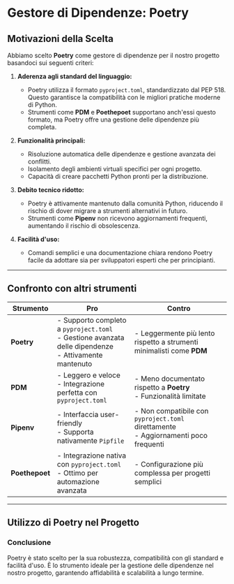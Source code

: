 # Gestore di Dipendenze: Poetry

## Motivazioni della Scelta

Abbiamo scelto **Poetry** come gestore di dipendenze per il nostro progetto basandoci sui seguenti criteri:

1. **Aderenza agli standard del linguaggio:**
   - Poetry utilizza il formato `pyproject.toml`, standardizzato dal PEP 518. Questo garantisce la compatibilità con le migliori pratiche moderne di Python.
   - Strumenti come **PDM** e **Poethepoet** supportano anch'essi questo formato, ma Poetry offre una gestione delle dipendenze più completa.

2. **Funzionalità principali:**
   - Risoluzione automatica delle dipendenze e gestione avanzata dei conflitti.
   - Isolamento degli ambienti virtuali specifici per ogni progetto.
   - Capacità di creare pacchetti Python pronti per la distribuzione.

3. **Debito tecnico ridotto:**
   - Poetry è attivamente mantenuto dalla comunità Python, riducendo il rischio di dover migrare a strumenti alternativi in futuro.
   - Strumenti come **Pipenv** non ricevono aggiornamenti frequenti, aumentando il rischio di obsolescenza.

4. **Facilità d'uso:**
   - Comandi semplici e una documentazione chiara rendono Poetry facile da adottare sia per sviluppatori esperti che per principianti.

---

## Confronto con altri strumenti

| **Strumento**       | **Pro**                                                                                     | **Contro**                                                                                  |
|----------------------|---------------------------------------------------------------------------------------------|---------------------------------------------------------------------------------------------|
| **Poetry**           | - Supporto completo a `pyproject.toml`<br>- Gestione avanzata delle dipendenze<br>- Attivamente mantenuto | - Leggermente più lento rispetto a strumenti minimalisti come **PDM**                      |
| **PDM**              | - Leggero e veloce<br>- Integrazione perfetta con `pyproject.toml`                          | - Meno documentato rispetto a **Poetry**<br>- Funzionalità limitate                        |
| **Pipenv**           | - Interfaccia user-friendly<br>- Supporta nativamente `Pipfile`                            | - Non compatibile con `pyproject.toml` direttamente<br>- Aggiornamenti poco frequenti      |
| **Poethepoet**       | - Integrazione nativa con `pyproject.toml`<br>- Ottimo per automazione avanzata             | - Configurazione più complessa per progetti semplici                                       |

---

## Utilizzo di Poetry nel Progetto

### Conclusione

Poetry è stato scelto per la sua robustezza, compatibilità con gli standard e facilità d'uso. È lo strumento ideale per la gestione delle dipendenze nel nostro progetto, garantendo affidabilità e scalabilità a lungo termine.
